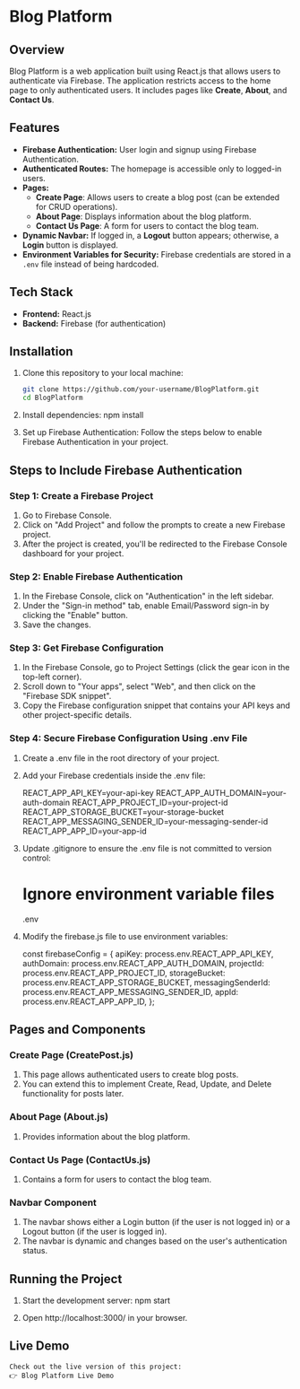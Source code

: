 # Blog Platform

## Overview

Blog Platform is a web application built using React.js that allows users to authenticate via Firebase. The application restricts access to the home page to only authenticated users. It includes pages like **Create**, **About**, and **Contact Us**.

## Features

- **Firebase Authentication:** User login and signup using Firebase Authentication.
- **Authenticated Routes:** The homepage is accessible only to logged-in users.
- **Pages:**  
  - **Create Page**: Allows users to create a blog post (can be extended for CRUD operations).  
  - **About Page**: Displays information about the blog platform.  
  - **Contact Us Page**: A form for users to contact the blog team.  
- **Dynamic Navbar:** If logged in, a **Logout** button appears; otherwise, a **Login** button is displayed.  
- **Environment Variables for Security:** Firebase credentials are stored in a `.env` file instead of being hardcoded.

## Tech Stack

- **Frontend:** React.js  
- **Backend:** Firebase (for authentication)  

## Installation

1. Clone this repository to your local machine:
   ```bash
   git clone https://github.com/your-username/BlogPlatform.git
   cd BlogPlatform

2. Install dependencies:
    npm install

3. Set up Firebase Authentication: Follow the steps below to enable Firebase         Authentication in your project.

## Steps to Include Firebase Authentication
### **Step 1: Create a Firebase Project**
1. Go to Firebase Console.
2. Click on "Add Project" and follow the prompts to create a new Firebase project.
3. After the project is created, you'll be redirected to the Firebase Console dashboard for your project.

### **Step 2: Enable Firebase Authentication**
1. In the Firebase Console, click on "Authentication" in the left sidebar.
2. Under the "Sign-in method" tab, enable Email/Password sign-in by clicking the "Enable" button.
3. Save the changes.

### **Step 3: Get Firebase Configuration**
1. In the Firebase Console, go to Project Settings (click the gear icon in the top-left corner).
2. Scroll down to "Your apps", select "Web", and then click on the "Firebase SDK snippet".
3. Copy the Firebase configuration snippet that contains your API keys and other project-specific details.

### **Step 4: Secure Firebase Configuration Using .env File**
1. Create a .env file in the root directory of your project.

2. Add your Firebase credentials inside the .env file:

    REACT_APP_API_KEY=your-api-key
    REACT_APP_AUTH_DOMAIN=your-auth-domain
    REACT_APP_PROJECT_ID=your-project-id
    REACT_APP_STORAGE_BUCKET=your-storage-bucket
    REACT_APP_MESSAGING_SENDER_ID=your-messaging-sender-id
    REACT_APP_APP_ID=your-app-id

3. Update .gitignore to ensure the .env file is not committed to version control:
    # Ignore environment variable files
    .env

4. Modify the firebase.js file to use environment variables:

    const firebaseConfig = {
    apiKey: process.env.REACT_APP_API_KEY,
    authDomain: process.env.REACT_APP_AUTH_DOMAIN,
    projectId: process.env.REACT_APP_PROJECT_ID,
    storageBucket: process.env.REACT_APP_STORAGE_BUCKET,
    messagingSenderId: process.env.REACT_APP_MESSAGING_SENDER_ID,
    appId: process.env.REACT_APP_APP_ID,
    };

 
## Pages and Components

### **Create Page (CreatePost.js)**
1. This page allows authenticated users to create blog posts.
2. You can extend this to implement Create, Read, Update, and Delete functionality for posts later.

### **About Page (About.js)**
1. Provides information about the blog platform.

### **Contact Us Page (ContactUs.js)**
1. Contains a form for users to contact the blog team.

### **Navbar Component**
1. The navbar shows either a Login button (if the user is not logged in) or a Logout button (if the user is logged in).
2. The navbar is dynamic and changes based on the user's authentication status.

## Running the Project
1. Start the development server:
    npm start

2. Open http://localhost:3000/ in your browser.

## Live Demo
    Check out the live version of this project: 
    👉 Blog Platform Live Demo
